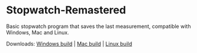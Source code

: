 # Stopwatch-Remastered
Basic stopwatch program that saves the last measurement, compatible with Windows, Mac and Linux.

Downloads:
[Windows build](https://drive.google.com/uc?export=download&id=1-uE4KTb3xygrkDO6Jqiu1KIP1GUUkSSz) | 
[Mac build](https://drive.google.com/uc?export=download&id=1SGodFHyivb3Iw0G6IjeB2lhn5u7lrS7y) | 
[Linux build](https://drive.google.com/uc?export=download&id=1-abot9NV1egMFemA8F-Pdmoj_lkpAwaH)
